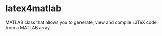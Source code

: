 # latex4matlab
MATLAB class that allows you to generate, view and compile LaTeX code from a MATLAB array.
